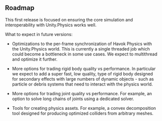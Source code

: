 
## Roadmap

This first release is focused on ensuring the core simulation and interoperability with Unity.Physics works well.

What to expect in future versions:

* Optimizations to the per-frame synchronization of Havok Physics with the Unity.Physics world. This is currently a single threaded job which could become a bottleneck in some use cases. We expect to multithread and optimize it further.
 
* More options for trading rigid body quality vs performance. In particular we expect to add a super fast, low quality, type of rigid body designed for secondary effects with large numbers of dynamic objects - such as particle or debris systems that need to interact with the physics world.

* More options for trading joint quality vs performance. For example, an option to solve long chains of joints using a dedicated solver.

* Tools for creating physics assets. For example, a convex decomposition tool designed for producing optimized colliders from arbitrary meshes.
